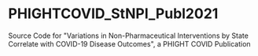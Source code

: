 # PHIGHTCOVID_StNPI_Publ2021
Source Code for "Variations in Non-Pharmaceutical Interventions by State Correlate with COVID-19 Disease Outcomes", a PHIGHT COVID Publication
